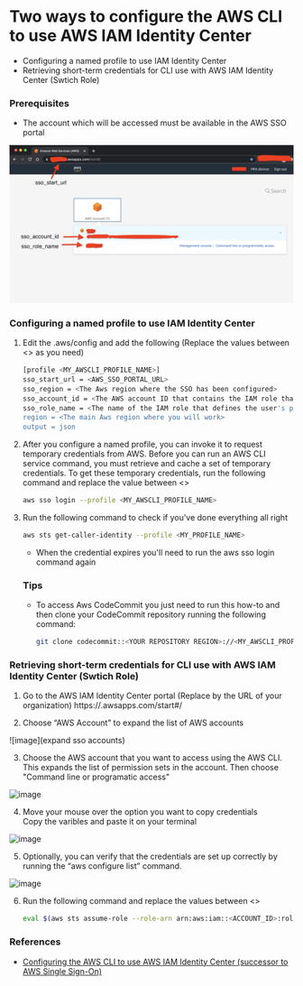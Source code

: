# Two ways to configure the AWS CLI to use AWS IAM Identity Center
* Configuring a named profile to use IAM Identity Center
* Retrieving short-term credentials for CLI use with AWS IAM Identity Center (Swtich Role)

<bl >

### Prerequisites
* The account which will be accessed must be available in the AWS SSO portal

![image](https://github.com/fabbriciocruz/AWS_CLI_Authentication_Methods/blob/6aaac5b21d36275e783ea8912f41553dc4876362/Images/AwsSSOPortal.png)

### Configuring a named profile to use IAM Identity Center

1. Edit the .aws/config and add the following (Replace the values between <> as you need)

    ```sh
    [profile <MY_AWSCLI_PROFILE_NAME>]
    sso_start_url = <AWS_SSO_PORTAL_URL>
    sso_region = <The Aws region where the SSO has been configured>
    sso_account_id = <The AWS account ID that contains the IAM role that you want to use with this profile>
    sso_role_name = <The name of the IAM role that defines the user's permissions when using this profile>
    region = <The main Aws region where you will work>
    output = json
    ```

2. After you configure a named profile, you can invoke it to request temporary credentials from AWS. Before you can run an AWS CLI service command, you must retrieve and cache a set of temporary credentials. To get these temporary credentials, run the following command and replace the value between <>

    ```sh
    aws sso login --profile <MY_AWSCLI_PROFILE_NAME>
    ```

3. Run the following command to check if you've done everything all right

    ```sh
    aws sts get-caller-identity --profile <MY_PROFILE_NAME>
    ```

    * When the credential expires you'll need to run the aws sso login command again

    ### Tips
    * To access Aws CodeCommit you just need to run this how-to and then clone your CodeCommit repository running the following command:

        ```sh
        git clone codecommit::<YOUR REPOSITORY REGION>://<MY_AWSCLI_PROFILE_NAME>@<YOUR REPOSITORY NAME>
        ```


### Retrieving short-term credentials for CLI use with AWS IAM Identity Center (Swtich Role)

1. Go to the AWS IAM Identity Center portal (Replace <XXXX> by the URL of your organization)
https://<XXXX>.awsapps.com/start#/

2. Choose “AWS Account” to expand the list of AWS accounts

![image](expand sso accounts)

3. Choose the AWS account that you want to access using the AWS CLI. This expands the list of permission sets in the account. Then choose "Command line or programatic access"

![image](expand_permission_sets)

4. Move your mouse over the option you want to copy credentials <br >
Copy the varibles and paste it on your terminal

![image](move_mouse_over)

5. Optionally, you can verify that the credentials are set up correctly by running the “aws configure list” command.

![image](aws_configure_list)

6. Run the following command and replace the values between <>

    ```sh
    eval $(aws sts assume-role --role-arn arn:aws:iam::<ACCOUNT_ID>:role/<IAM_ROLE_NAME> --role-session-name <SESSTION_NAME> | jq -r '.Credentials | "export AWS_ACCESS_KEY_ID=\(.AccessKeyId)\nexport AWS_SECRET_ACCESS_KEY=\(.SecretAccessKey)\nexport AWS_SESSION_TOKEN=\(.SessionToken)\n"')
    ```


### References
* [Configuring the AWS CLI to use AWS IAM Identity Center (successor to AWS Single Sign-On)](https://docs.aws.amazon.com/cli/latest/userguide/cli-configure-sso.html)


